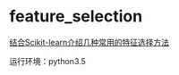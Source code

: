 # feature_selection
[结合Scikit-learn介绍几种常用的特征选择方法](http://blog.csdn.net/u013829973/article/details/79200879)

运行环境：python3.5
